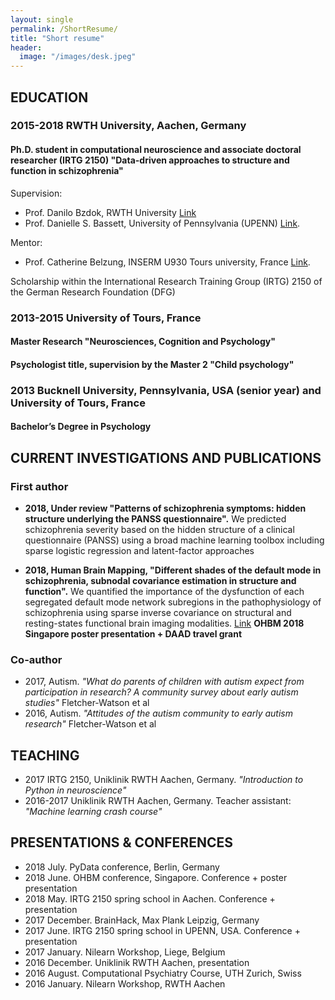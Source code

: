 ```yaml
---
layout: single
permalink: /ShortResume/
title: "Short resume"
header:
  image: "/images/desk.jpeg"
---
```


## EDUCATION

### 2015-2018 RWTH University, Aachen, Germany

#### Ph.D. student in computational neuroscience and associate doctoral researcher (IRTG 2150) "Data-driven approaches to structure and function in schizophrenia"

Supervision:
* Prof. Danilo Bzdok, RWTH University [Link](https://danilobzdok.de)
* Prof. Danielle S. Bassett, University of Pennsylvania (UPENN) [Link](https://danisbassett.com).


Mentor:
* Prof. Catherine Belzung, INSERM U930 Tours university, France [Link](https://www.univ-tours.fr/site-de-l-universite/catherine-belzung--845.kjsp).


Scholarship within the International Research Training Group (IRTG) 2150 of the German Research Foundation (DFG)


### 2013-2015 University of Tours, France

#### Master Research "Neurosciences, Cognition and Psychology"

#### Psychologist title, supervision by the Master 2 "Child psychology"


### 2013 Bucknell University, Pennsylvania, USA (senior year) and University of Tours, France

#### Bachelor’s Degree in Psychology


## CURRENT INVESTIGATIONS AND PUBLICATIONS

### First author
  * **2018, Under review
"Patterns of schizophrenia symptoms: hidden structure underlying the PANSS
questionnaire".** We predicted schizophrenia severity based on the hidden structure of a clinical
questionnaire (PANSS) using a broad machine learning toolbox including sparse logistic regression and latent-factor approaches


  * **2018, Human Brain Mapping,
"Different shades of the default mode in schizophrenia, subnodal covariance estimation
in structure and function".**
We quantified the importance of the dysfunction of each segregated default mode network
subregions in the pathophysiology of schizophrenia using sparse inverse covariance
on structural and resting-states functional brain imaging modalities. [Link](https://onlinelibrary.wiley.com/doi/abs/10.1002/hbm.23870)
**OHBM 2018 Singapore poster presentation + DAAD travel grant**

### Co-author
  * 2017, Autism.
*"What do parents of children with autism expect from participation in research? A community survey about early autism studies"* Fletcher-Watson et al
  * 2016, Autism.
*"Attitudes of the autism community to early autism research"* Fletcher-Watson et al

## TEACHING
  * 2017 IRTG 2150, Uniklinik RWTH Aachen, Germany.
*"Introduction to Python in neuroscience"*
  * 2016-2017 Uniklinik RWTH Aachen, Germany.
Teacher assistant: *"Machine learning crash course"*

## PRESENTATIONS & CONFERENCES
* 2018 July. PyData conference, Berlin, Germany
* 2018 June. OHBM conference, Singapore. Conference + poster presentation
* 2018 May. IRTG 2150 spring school in Aachen. Conference + presentation
* 2017 December. BrainHack, Max Plank Leipzig, Germany
* 2017 June. IRTG 2150 spring school in UPENN, USA. Conference + presentation
* 2017 January.  Nilearn Workshop, Liege, Belgium
* 2016 December. Uniklinik RWTH Aachen, presentation
* 2016 August. Computational Psychiatry Course, UTH Zurich, Swiss
* 2016 January. Nilearn Workshop, RWTH Aachen
